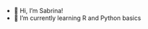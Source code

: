 - 👋 Hi, I’m Sabrina!
- 🌱 I’m currently learning R and Python basics

<!---
smbr15/smbr15 is a ✨ special ✨ repository because its `README.md` (this file) appears on your GitHub profile.
You can click the Preview link to take a look at your changes.
--->
